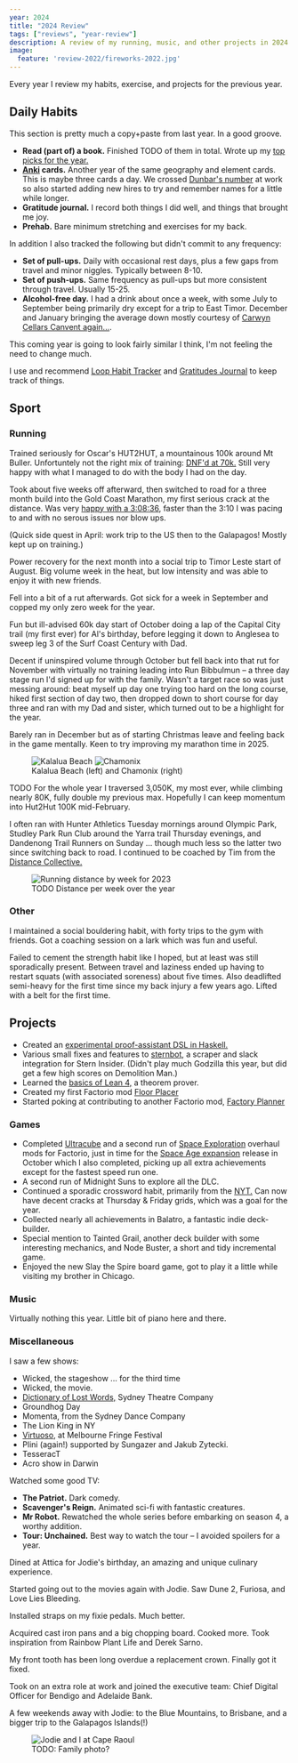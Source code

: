```yaml
---
year: 2024
title: "2024 Review"
tags: ["reviews", "year-review"]
description: A review of my running, music, and other projects in 2024.
image:
  feature: 'review-2022/fireworks-2022.jpg'
---
```


Every year I review my habits, exercise, and projects for the previous year.

## Daily Habits

This section is pretty much a copy+paste from last year. In a good groove.

* **Read (part of) a book.** Finished TODO of them in total. Wrote up my [top picks for the year.](/articles/2024-reading-list.html)
* **[Anki](https://apps.ankiweb.net/) cards.** Another year of the same geography and element cards. This is maybe three cards a day. We crossed [Dunbar's number](https://en.wikipedia.org/wiki/Dunbar%27s_number) at work so also started adding new hires to try and remember names for a little while longer.
* **Gratitude journal.** I record both things I did well, and things that brought me joy.
* **Prehab.** Bare minimum stretching and exercises for my back.

In addition I also tracked the following but didn't commit to any frequency:

* **Set of pull-ups.** Daily with occasional rest days, plus a few gaps from travel and minor niggles. Typically between 8-10.
* **Set of push-ups.** Same frequency as pull-ups but more consistent through travel. Usually 15-25.
* **Alcohol-free day.** I had a drink about once a week, with some July to September being primarily dry except for a trip to East Timor. December and January bringing the average down mostly courtesy of [Carwyn Cellars Canvent again...](https://carwyncellars.com.au/products/carwyn-canvent-2024).

This coming year is going to look fairly similar I think, I'm not feeling the
need to change much.

I use and recommend [Loop Habit Tracker](https://play.google.com/store/apps/details?id=org.isoron.uhabits&hl=en_SG) and [Gratitudes Journal](https://play.google.com/store/apps/details?id=com.bailouni.gratitudes&hl=en_SG) to keep track of things.

## Sport

### Running

Trained seriously for Oscar's HUT2HUT, a mountainous 100k around Mt Buller. Unfortuntely not the right mix of training: [DNF'd at 70k.](https://www.strava.com/activities/10771898774/overview) Still very happy with what I managed to do with the body I had on the day.

Took about five weeks off afterward, then switched to road for a three month build into the Gold Coast Marathon, my first serious crack at the distance. Was very [happy with a 3:08:36,](https://www.strava.com/activities/11825521454/overview) faster than the 3:10 I was pacing to and with no serous issues nor blow ups.

(Quick side quest in April: work trip to the US then to the Galapagos! Mostly kept up on training.)

Power recovery for the next month into a social trip to Timor Leste start of August. Big volume week in the heat, but low intensity and was able to enjoy it with new friends.

Fell into a bit of a rut afterwards. Got sick for a week in September and copped my only zero week for the year.

Fun but ill-advised 60k day start of October doing a lap of the Capital City trail (my first ever) for Al's birthday, before legging it down to Anglesea to sweep leg 3 of the Surf Coast Century with Dad.

Decent if uninspired volume through October but fell back into that rut for November with virtually no training leading into Run Bibbulmun – a three day stage run I'd signed up for with the family.
Wasn't a target race so was just messing around: beat myself up day one trying too hard on the long course, hiked first section of day two, then dropped down to short course for day three and ran with my Dad and sister, which turned out to be a highlight for the year.

Barely ran in December but as of starting Christmas leave and feeling back in the game mentally. Keen to try improving my marathon time in 2025.


<figure class='image-strip'>
  <img src="/images/kauai/kalalua.jpg" alt="Kalalua Beach" />
  <img src="/images/chamonix/extra-day-1-2.jpg" alt="Chamonix" />
  <figcaption>Kalalua Beach (left) and Chamonix (right)</figcaption>
</figure>

TODO For the whole year I traversed 3,050K, my most ever, while climbing nearly 80K,
fully double my previous max. Hopefully I can keep momentum into Hut2Hut 100K
mid-February.

I often ran with Hunter Athletics Tuesday mornings around Olympic Park, Studley
Park Run Club around the Yarra trail Thursday evenings, and Dandenong Trail
Runners on Sunday ... though much less so the latter two since switching back
to road. I continued to be coached by Tim from the [Distance
Collective.](https://www.thedistancecollective.com/)

<figure>
  <img src="/images/2023-running.png" alt="Running distance by week for 2023" />
  <figcaption>TODO Distance per week over the year</figcaption>
</figure>

### Other

I maintained a social bouldering habit, with forty trips to the gym with
friends. Got a coaching session on a lark which was fun and useful.

Failed to cement the strength habit like I hoped, but at least was still
sporadically present. Between travel and laziness ended up having to restart
squats (with associated soreness) about five times. Also deadlifted semi-heavy
for the first time since my back injury a few years ago. Lifted with a belt for
the first time.

## Projects

* Created an [experimental proof-assistant DSL in Haskell.](https://github.com/xaviershay/axiomator)
* Various small fixes and features to
  [sternbot](https://github.com/ferocia/sternbot), a scraper and slack
  integration for Stern Insider. (Didn't play much Godzilla this year, but did
  get a few high scores on Demolition Man.)
* Learned the [basics of Lean 4,](https://github.com/xaviershay/lean-proofs) a theorem prover.
* Created my first Factorio mod [Floor Placer](https://mods.factorio.com/mod/floor-placer)
* Started poking at contributing to another Factorio mod, [Factory Planner](https://github.com/ClaudeMetz/FactoryPlanner/pull/367)

### Games

* Completed [Ultracube](/articles/factorio-ultracube-review.html) and a second run of [Space Exploration](/articles/factorio-space-exploration-07-review.html) overhaul mods for Factorio, just in time
  for the [Space Age expansion](https://store.steampowered.com/app/645390/Factorio_Space_Age/) release in October which I also completed, picking up all extra achievements except for the fastest speed run one.
* A second run of Midnight Suns to explore all the DLC.
* Continued a sporadic crossword habit, primarily from the
  [NYT.](https://www.nytimes.com/crosswords) Can now have decent cracks at
  Thursday & Friday grids, which was a goal for the year.
* Collected nearly all achievements in Balatro, a fantastic indie deck-builder.
* Special mention to Tainted Grail, another deck builder with some interesting mechanics, and Node Buster, a short and tidy incremental game.
* Enjoyed the new Slay the Spire board game, got to play it a little while
visiting my brother in Chicago.

### Music

Virtually nothing this year. Little bit of piano here and there.

### Miscellaneous

I saw a few shows:

* Wicked, the stageshow ... for the third time
* Wicked, the movie.
* [Dictionary of Lost Words,](https://www.artscentremelbourne.com.au/event-archive/2024/theatre/the-dictionary-of-lost-words) Sydney Theatre Company
* Groundhog Day
* Momenta, from the Sydney Dance Company
* The Lion King in NY
* [Virtuoso](https://www.improvconspiracy.com/shows/virtuoso-fringe-2024), at Melbourne Fringe Festival
* Plini (again!) supported by Sungazer and Jakub Zytecki.
* TesseracT
* Acro show in Darwin

Watched some good TV:

* **The Patriot.** Dark comedy.
* **Scavenger's Reign.** Animated sci-fi with fantastic creatures.
* **Mr Robot.** Rewatched the whole series before embarking on season 4, a worthy addition.
* **Tour: Unchained.** Best way to watch the tour – I avoided spoilers for a year.

Dined at Attica for Jodie's birthday, an amazing and unique culinary experience.

Started going out to the movies again with Jodie. Saw Dune 2, Furiosa, and Love Lies Bleeding.

Installed straps on my fixie pedals. Much better.

Acquired cast iron pans and a big chopping board. Cooked more. Took inspiration
from Rainbow Plant Life and Derek Sarno.

My front tooth has been long overdue a replacement crown. Finally got it fixed.

Took on an extra role at work and joined the executive team: Chief Digital Officer for Bendigo and Adelaide Bank.

A few weekends away with Jodie: to the Blue Mountains, to Brisbane, and a bigger trip to the Galapagos Islands(!)

<figure>
  <img src="/images/tasmania/selfie.jpg" alt="Jodie and I at Cape Raoul" />
  <figcaption>TODO: Family photo?</figcaption>
</figure>



